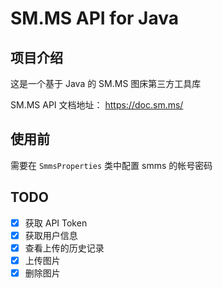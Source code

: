 # SM.MS API for Java

## 项目介绍

这是一个基于 Java 的 SM.MS 图床第三方工具库

SM.MS API 文档地址： https://doc.sm.ms/

## 使用前

需要在 `SmmsProperties` 类中配置 smms 的帐号密码

## TODO

- [x] 获取 API Token
- [x] 获取用户信息
- [x] 查看上传的历史记录
- [x] 上传图片
- [x] 删除图片
